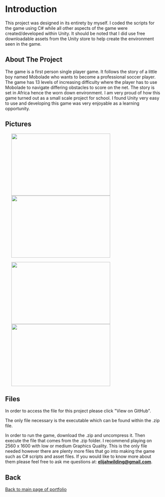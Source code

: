 # Introduction

This project was designed in its entirety by myself. I coded the scripts for the game using C# while all other aspects of the game were created/developed within Unity. It should be noted that I did use free downloadable assets from the Unity store to help create the environment seen in the game.

## About The Project

The game is a first person single player game. It follows the story of a little boy named Mobolade who wants to become a professional soccer player. The game has 13 levels of increasing difficulty where the player has to use Mobolade to navigate differing obstacles to score on the net. The story is set in Africa hence the worn down environment. I am very proud of how this game turned out as a small scale project for school. I found Unity very easy to use and developing this game was very enjoyable as a learning opportunity.

## Pictures

<img align="center" width="320" height="200" hspace="20" src="https://user-images.githubusercontent.com/33875832/44124681-65d25050-9ffc-11e8-8bea-dc4a1154491c.png"><img align="center" width="320" height="200" hspace="20" src="https://user-images.githubusercontent.com/33875832/44124759-ce47e348-9ffc-11e8-80f5-a95e04e283b6.png">

<img align="center" width="320" height="200" hspace="20" src="https://user-images.githubusercontent.com/33875832/44124779-e840344e-9ffc-11e8-9e2c-5334768e23c4.png"><img align="center" width="320" height="200" hspace="20" src="https://user-images.githubusercontent.com/33875832/44124797-fb1c8e46-9ffc-11e8-9f80-9dc30d633603.png">


## Files

In order to access the file for this project please click "View on GitHub". 

The only file necessary is the executable which can be found within the .zip file.

In order to run the game, download the .zip and uncompress it. Then execute the file that comes from the .zip folder. I recommend playing on 2560 x 1600 with low or medium Graphics Quality. This is the only file needed however there are plenty more files that go into making the game such as C# scripts and asset files. If you would like to know more about them please feel free to ask me questions at: **elijahwilding@gmail.com**.

## Back

[Back to main page of portfolio](https://wildingelijah.github.io/)
